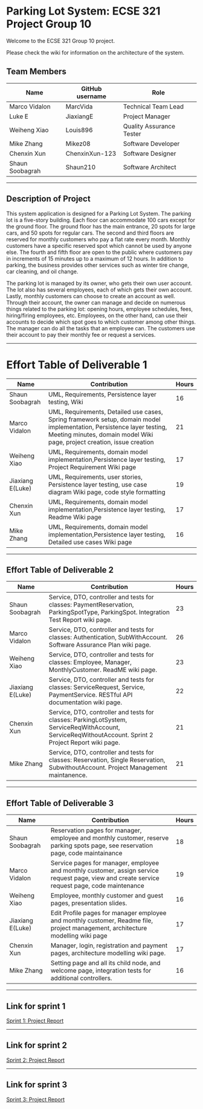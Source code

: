 # Parking Lot System: ECSE 321 Project Group 10

Welcome to the ECSE 321 Group 10 project.

Please check the wiki for information on the architecture of the system.

## Team Members

| Name           | GitHub username | Role |
|----------------|-----------------|--------
| Marco Vidalon  | MarcVida        | Technical Team Lead      |
| Luke E         | JiaxiangE       | Project Manager          |
| Weiheng Xiao   | Louis896        | Quality Assurance Tester |
| Mike Zhang     | Mikez08         | Software Developer       |
| Chenxin Xun    | ChenxinXun-123  | Software Designer        |
| Shaun Soobagrah| Shaun210        | Software Architect       |

***

## Description of Project

This system application is designed for a Parking Lot System.
The parking lot is a five-story building. Each floor can accommodate 100 cars except for the ground floor. The ground floor has the main entrance, 20 spots for large cars, and 50 spots for regular cars. The second and third floors are reserved for monthly customers who pay a flat rate every month. Monthly customers have a specific reserved spot which cannot be used by anyone else. The fourth and fifth floor are open to the public where customers pay in increments of 15 minutes up to a maximum of 12 hours. In addition to parking, the business provides other services such as winter tire change, car cleaning, and oil change.

The parking lot is managed by its owner, who gets their own user account. The lot also has several employees, each of which gets their own account. Lastly, monthly customers can choose to create an account as well. Through their account, the owner can manage and decide on numerous things related to the parking lot: opening hours, employee schedules, fees, hiring/firing employees, etc. Employees, on the other hand, can use their accounts to decide which spot goes to which customer among other things. The manager can do all the tasks that an employee can. The customers use their account to pay their monthly fee or request a services.

***

# Effort Table of Deliverable 1

| Name      | Contribution  | Hours         | 
| ------------- | ------------- | ------------- |
| Shaun Soobagrah  | UML, Requirements, Persistence layer testing, Wiki| 16|
| Marco Vidalon    | UML, Requirements, Detailed use cases, Spring framework setup, domain model implementation, Persistence layer testing, Meeting minutes, domain model Wiki page, project creation, issue creation | 21 |
| Weiheng Xiao  | UML, Requirements, domain model implementation,Persistence layer testing, Project Requirement Wiki page| 17|
| Jiaxiang E(Luke)  | UML, Requirements, user stories, Persistence layer testing, use case diagram Wiki page, code style formatting| 19|
| Chenxin Xun | UML, Requirements, domain model implementation,Persistence layer testing, Readme Wiki page| 17|
| Mike Zhang | UML, Requirements, domain model implementation,Persistence layer testing, Detailed use cases Wiki page| 16|

***

## Effort Table of Deliverable 2
| Name      | Contribution                                                                                                                                          | Hours | 
| ------------- |-------------------------------------------------------------------------------------------------------------------------------------------------------|-------|
| Shaun Soobagrah  | Service, DTO, controller and tests for classes: PaymentReservation, ParkingSpotType, ParkingSpot. Integration Test Report wiki page.                  | 23    |
| Marco Vidalon    | Service, DTO, controller and tests for classes: Authentication, SubWithAccount. Software Assurance Plan wiki page.                                    | 26    |
| Weiheng Xiao  | Service, DTO, controller and tests for classes: Employee, Manager, MonthlyCustomer. ReadME wiki page.                                                 | 23    |
| Jiaxiang E(Luke)  | Service, DTO, controller and tests for classes: ServiceRequest, Service, PaymentService. RESTful API documentation wiki page.                         | 22    |
| Chenxin Xun | Service, DTO, controller and tests for classes: ParkingLotSystem, ServiceReqWithAccount, ServiceReqWithoutAccount. Sprint 2 Project Report wiki page. | 21    |
| Mike Zhang | Service, DTO, controller and tests for classes: Reservation, Single Reservation, SubwithoutAccount. Project Management maintanence.                   | 21    |

***

## Effort Table of Deliverable 3
| Name      | Contribution                                                                                                                                          | Hours | 
| ------------- |-------------------------------------------------------------------------------------------------------------------------------------------------------|-------|
| Shaun Soobagrah  | Reservation pages for manager, employee and monthly customer, reserve parking spots page, see reservation page, code maintainance | 18    |
| Marco Vidalon    | Service pages for manager, employee and monthly customer, assign service request page, view and create service request page, code maintenance | 19   |
| Weiheng Xiao  | Employee, monthly customer and guest pages, presentation slides. | 16    |
| Jiaxiang E(Luke)  |  Edit Profile pages for manager employee and monthly customer, Readme file, project management, architecture modelling wiki page | 17    |
| Chenxin Xun | Manager, login, registration and payment pages, architecture modelling wiki page. | 17   |
| Mike Zhang | Setting page and all its child node, and welcome page, integration tests for additional controllers. | 16    |

***

## Link for sprint 1
<a href="https://github.com/McGill-ECSE321-W23/project-group-10/wiki/Sprint-1:-Project-Report">Sprint 1: Project Report</a>

***
## Link for sprint 2
<a href="https://github.com/McGill-ECSE321-W23/project-group-10/wiki/Sprint-2:-Project-Report">Sprint 2: Project Report</a>
***
## Link for sprint 3
<a href="https://github.com/McGill-ECSE321-W23/project-group-10/wiki/Sprint-3:-Project-Report">Sprint 3: Project Report</a>
